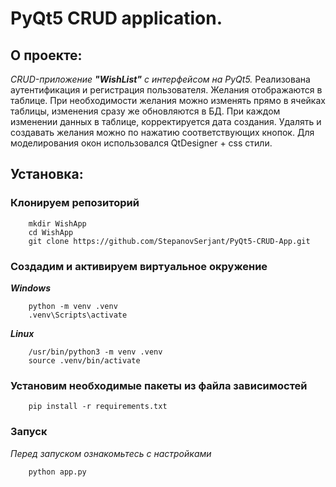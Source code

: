 # PyQt5 CRUD application.

## О проекте:
_CRUD-приложение __"WishList"__ с интерфейсом на PyQt5._
Реализована аутентификация и регистрация пользователя. 
Желания отображаются в таблице. При необходимости желания можно изменять прямо в ячейках таблицы, изменения сразу же обновляются в БД. При каждом изменении данных в таблице, корректируется дата создания. Удалять и создавать желания можно по нажатию соответствующих кнопок.
Для моделирования окон использовался QtDesigner + css стили.

## Установка:

### Клонируем репозиторий
```
    mkdir WishApp
    cd WishApp
    git clone https://github.com/StepanovSerjant/PyQt5-CRUD-App.git
```

### Создадим и активируем виртуальное окружение
___Windows___
```
    python -m venv .venv
    .venv\Scripts\activate
```
___Linux___
```
    /usr/bin/python3 -m venv .venv
    source .venv/bin/activate
```

### Установим необходимые пакеты из файла зависимостей
```
    pip install -r requirements.txt
```

### Запуск
_Перед запуском ознакомьтесь с настройками_
```
    python app.py
```
